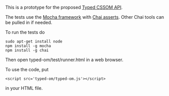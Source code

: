 This is a prototype for the proposed [Typed CSSOM API](https://drafts.css-houdini.org/css-typed-om-1/).

The tests use the [Mocha framework](https://mochajs.org/) with [Chai asserts](http://chaijs.com/api/assert/). Other Chai tools can be pulled in if needed.

To run the tests do
```
sudo apt-get install node
npm install -g mocha
npm install -g chai
```
Then open typed-om/test/runner.html in a web browser.

To use the code, put
```
<script src='typed-om/typed-om.js'></script>
```
in your HTML file.
